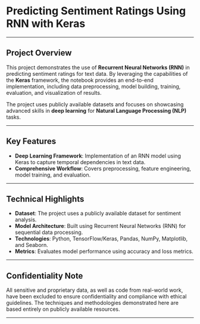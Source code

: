 # Predicting Sentiment Ratings Using RNN with Keras

---

## Project Overview

This project demonstrates the use of **Recurrent Neural Networks (RNN)** in predicting sentiment ratings for text data. By leveraging the capabilities of the **Keras** framework, the notebook provides an end-to-end implementation, including data preprocessing, model building, training, evaluation, and visualization of results.

The project uses publicly available datasets and focuses on showcasing advanced skills in **deep learning** for **Natural Language Processing (NLP)** tasks.

---

## Key Features

- **Deep Learning Framework**: Implementation of an RNN model using Keras to capture temporal dependencies in text data.
- **Comprehensive Workflow**: Covers preprocessing, feature engineering, model training, and evaluation.

---

## Technical Highlights

- **Dataset**: The project uses a publicly available dataset for sentiment analysis.
- **Model Architecture**: Built using Recurrent Neural Networks (RNN) for sequential data processing.
- **Technologies**: Python, TensorFlow/Keras, Pandas, NumPy, Matplotlib, and Seaborn.
- **Metrics**: Evaluates model performance using accuracy and loss metrics.

---

## Confidentiality Note

All sensitive and proprietary data, as well as code from real-world work, have been excluded to ensure confidentiality and compliance with ethical guidelines. The techniques and methodologies demonstrated here are based entirely on publicly available resources.

---



